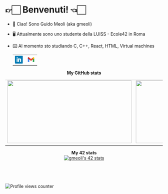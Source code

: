 # 👉🏻 Benvenuti! 👈🏻
- 👋 Ciao! Sono Guido Meoli (aka gmeoli)
- 🖥 Attualmente sono uno studente della LUISS - Ecole42 in Roma
- ⌨️ Al momento sto studiando C, C++, React, HTML, Virtual machines

	<table>
		</tr  style="vertical-align: middle">
			<td>
				<a href="https://www.linkedin.com/in/guido-meoli/" target=”_blank”>
					<img src="./icons/linkedin.png" alt="Linkedin logo" width="25" height="25">
				</a>
			</td>
			<td>
				<a href="mailto:guidomeoli94@gmail.com">
					<img src="./icons/gmail.png" alt="Gmail logo" width="25" height="25">
				</a>
			</td>
		</tr>
	</table>
<div align="center">
	<table>
		<tr>
			<b>My GitHub stats</b>
		</tr>
		<tr>
			<td>
				<a href="https://github.com/gmeoli">
					<img src="https://awesome-github-stats.azurewebsites.net/user-stats/gmeoli?cardType=level&theme=tokyonight" width="397" height="200">
				</a> 
			</td>
			<td>
				<a href="https://github.com/gmeoli?tab=repositories">
					<img src="https://github-readme-stats.vercel.app/api/top-langs/?username=gmeoli&layout=compact&theme=tokyonight" width="442" height="200">
				</a>
			</td>
		</tr>
	</table>
	<table>
		<tr>
			<b>My 42 stats</b></br>
		</tr>
		<tr>
			<a href="https://github.com/ripa001">
				<img src="https://badge42.vercel.app/api/v2/cl9k332j900450hjilmw0yxxe/stats?cursusId=21&coalitionId=124" alt="gmeoli's 42 stats" />
			</a>
		</tr>
	</table>
	<table>
		<tr>
			<b></b></br>
		</tr>
	</table>
	
	
</div>

![Profile views counter](https://komarev.com/ghpvc/?username=gmeoli&&style=flat-square)
